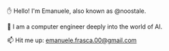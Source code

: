 ✋ Hello! I'm Emanuele, also known as @noostale.

🤖 I am a computer engineer deeply into the world of AI.

📫 Hit me up: emanuele.frasca.00@gmail.com
